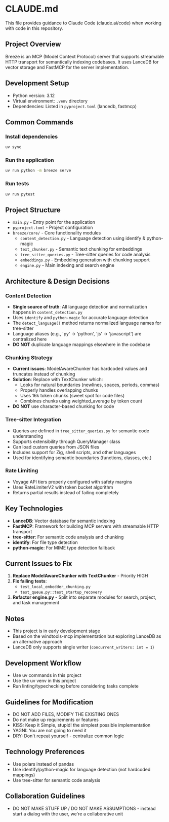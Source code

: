 # CLAUDE.md

This file provides guidance to Claude Code (claude.ai/code) when working with code in this repository.

## Project Overview

Breeze is an MCP (Model Context Protocol) server that supports streamable HTTP transport for semantically indexing codebases. It uses LanceDB for vector storage and FastMCP for the server implementation.

## Development Setup

- Python version: 3.12
- Virtual environment: `.venv` directory
- Dependencies: Listed in `pyproject.toml` (lancedb, fastmcp)

## Common Commands

### Install dependencies

```bash
uv sync
```

### Run the application

```bash
uv run python -m breeze serve
```

### Run tests

```bash
uv run pytest
```

## Project Structure

- `main.py` - Entry point for the application
- `pyproject.toml` - Project configuration
- `breeze/core/` - Core functionality modules
  - `content_detection.py` - Language detection using identify & python-magic
  - `text_chunker.py` - Semantic text chunking for embeddings
  - `tree_sitter_queries.py` - Tree-sitter queries for code analysis
  - `embeddings.py` - Embedding generation with chunking support
  - `engine.py` - Main indexing and search engine

## Architecture & Design Decisions

### Content Detection

- **Single source of truth**: All language detection and normalization happens in `content_detection.py`
- Uses `identify` and `python-magic` for accurate language detection
- The `detect_language()` method returns normalized language names for tree-sitter
- Language aliases (e.g., 'py' → 'python', 'js' → 'javascript') are centralized here
- **DO NOT** duplicate language mappings elsewhere in the codebase

### Chunking Strategy

- **Current issues**: ModelAwareChunker has hardcoded values and truncates instead of chunking
- **Solution**: Replace with TextChunker which:
  - Looks for natural boundaries (newlines, spaces, periods, commas)
  - Properly handles overlapping chunks
  - Uses 16k token chunks (sweet spot for code files)
  - Combines chunks using weighted_average by token count
- **DO NOT** use character-based chunking for code

### Tree-sitter Integration

- Queries are defined in `tree_sitter_queries.py` for semantic code understanding
- Supports extensibility through QueryManager class
- Can load custom queries from JSON files
- Includes support for Zig, shell scripts, and other languages
- Used for identifying semantic boundaries (functions, classes, etc.)

### Rate Limiting

- Voyage API tiers properly configured with safety margins
- Uses RateLimiterV2 with token bucket algorithm
- Returns partial results instead of failing completely

## Key Technologies

- **LanceDB**: Vector database for semantic indexing
- **FastMCP**: Framework for building MCP servers with streamable HTTP transport
- **tree-sitter**: For semantic code analysis and chunking
- **identify**: For file type detection
- **python-magic**: For MIME type detection fallback

## Current Issues to Fix

1. **Replace ModelAwareChunker with TextChunker** - Priority HIGH
2. **Fix failing tests**:
   - `test_local_embedder_chunking.py`
   - `test_queue.py::test_startup_recovery`
3. **Refactor engine.py** - Split into separate modules for search, project, and task management

## Notes

- This project is in early development stage
- Based on the windtools-mcp implementation but exploring LanceDB as an alternative approach
- LanceDB only supports single writer (`concurrent_writers: int = 1`)

## Development Workflow

- Use uv commands in this project
- Use the uv venv in this project
- Run linting/typechecking before considering tasks complete

## Guidelines for Modification

- DO NOT ADD FILES, MODIFY THE EXISTING ONES
- Do not make up requirements or features
- KISS: Keep it Simple, stupid! the simplest possible implementation
- YAGNI: You are not going to need it
- DRY: Don't repeat yourself - centralize common logic

## Technology Preferences

- Use polars instead of pandas
- Use identify/python-magic for language detection (not hardcoded mappings)
- Use tree-sitter for semantic code analysis

## Collaboration Guidelines

- DO NOT MAKE STUFF UP / DO NOT MAKE ASSUMPTIONS - instead start a dialog with the user, we're a collaborative unit
